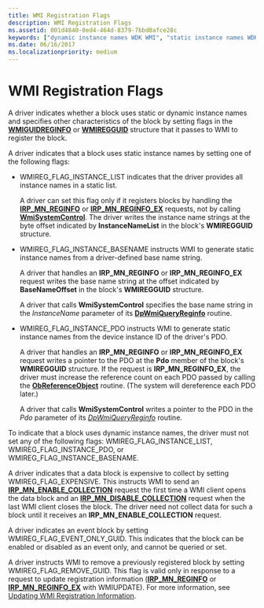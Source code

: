 ```yaml
---
title: WMI Registration Flags
description: WMI Registration Flags
ms.assetid: 001d4840-0ed4-464d-8379-7bbd0afce28c
keywords: ["dynamic instance names WDK WMI", "static instance names WDK WMI", "registration flags WDK WMI", "flags WDK WMI", "WMI WDK kernel , registering with WMI", "registering WMI data providers", "data providers WDK WMI", "driver registrations WDK WMI", "event blocks WDK WMI", "blocks WDK WMI", "registering blocks"]
ms.date: 06/16/2017
ms.localizationpriority: medium
---
```


# WMI Registration Flags





A driver indicates whether a block uses static or dynamic instance names and specifies other characteristics of the block by setting flags in the [**WMIGUIDREGINFO**](/windows-hardware/drivers/ddi/wmilib/ns-wmilib-_wmiguidreginfo) or [**WMIREGGUID**](/windows-hardware/drivers/ddi/wmistr/ns-wmistr-wmiregguidw) structure that it passes to WMI to register the block.

A driver indicates that a block uses static instance names by setting one of the following flags:

-   WMIREG\_FLAG\_INSTANCE\_LIST indicates that the driver provides all instance names in a static list.

    A driver can set this flag only if it registers blocks by handling the [**IRP\_MN\_REGINFO**](./irp-mn-reginfo.md) or [**IRP\_MN\_REGINFO\_EX**](./irp-mn-reginfo-ex.md) requests, not by calling [**WmiSystemControl**](/windows-hardware/drivers/ddi/wmilib/nf-wmilib-wmisystemcontrol). The driver writes the instance name strings at the byte offset indicated by **InstanceNameList** in the block's **WMIREGGUID** structure.

-   WMIREG\_FLAG\_INSTANCE\_BASENAME instructs WMI to generate static instance names from a driver-defined base name string.

    A driver that handles an **IRP\_MN\_REGINFO** or **IRP\_MN\_REGINFO\_EX** request writes the base name string at the offset indicated by **BaseNameOffset** in the block's **WMIREGGUID** structure.

    A driver that calls **WmiSystemControl** specifies the base name string in the *InstanceName* parameter of its [**DpWmiQueryReginfo**](/windows-hardware/drivers/ddi/wmilib/nc-wmilib-wmi_query_reginfo_callback) routine.

-   WMIREG\_FLAG\_INSTANCE\_PDO instructs WMI to generate static instance names from the device instance ID of the driver's PDO.

    A driver that handles an **IRP\_MN\_REGINFO** or **IRP\_MN\_REGINFO\_EX** request writes a pointer to the PDO at the **Pdo** member of the block's **WMIREGGUID** structure. If the request is **IRP\_MN\_REGINFO\_EX**, the driver must increase the reference count on each PDO passed by calling the [**ObReferenceObject**](/windows-hardware/drivers/ddi/wdm/nf-wdm-obfreferenceobject) routine. (The system will dereference each PDO later.)

    A driver that calls **WmiSystemControl** writes a pointer to the PDO in the *Pdo* parameter of its [*DpWmiQueryReginfo*](/windows-hardware/drivers/ddi/wmilib/nc-wmilib-wmi_query_reginfo_callback) routine.

To indicate that a block uses dynamic instance names, the driver must not set any of the following flags: WMIREG\_FLAG\_INSTANCE\_LIST, WMIREG\_FLAG\_INSTANCE\_PDO, or WMIREG\_FLAG\_INSTANCE\_BASENAME.

A driver indicates that a data block is expensive to collect by setting WMIREG\_FLAG\_EXPENSIVE. This instructs WMI to send an [**IRP\_MN\_ENABLE\_COLLECTION**](./irp-mn-enable-collection.md) request the first time a WMI client opens the data block and an [**IRP\_MN\_DISABLE\_COLLECTION**](./irp-mn-disable-collection.md) request when the last WMI client closes the block. The driver need not collect data for such a block until it receives an **IRP\_MN\_ENABLE\_COLLECTION** request.

A driver indicates an event block by setting WMIREG\_FLAG\_EVENT\_ONLY\_GUID. This indicates that the block can be enabled or disabled as an event only, and cannot be queried or set.

A driver instructs WMI to remove a previously registered block by setting WMIREG\_FLAG\_REMOVE\_GUID. This flag is valid only in response to a request to update registration information ([**IRP\_MN\_REGINFO**](./irp-mn-reginfo.md) or [**IRP\_MN\_REGINFO\_EX**](./irp-mn-reginfo-ex.md) with WMIUPDATE). For more information, see [Updating WMI Registration Information](updating-wmi-registration-information.md).

 

